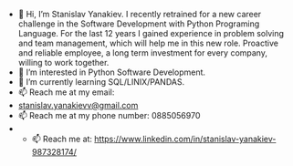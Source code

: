 - 👋 Hi, I’m Stanislav Yanakiev. I recently retrained for a new career challenge in the Software Development with Python Programing Language.  For the last 12 years I gained experience in problem solving and team management, which will help me in this new role.  Proactive and reliable employee,  a long term investment for every company, willing to work together.
- 👀 I’m interested in Python Software Development.
- 🌱 I’m currently learning SQL/LINIX/PANDAS.
- 📫 Reach me at my email: 
- stanislav.yanakievv@gmail.com 
-  📫 Reach me at my phone number:  0885056970
-  -  📫 Reach me at: https://www.linkedin.com/in/stanislav-yanakiev-987328174/
